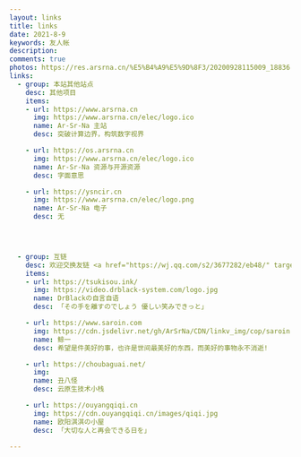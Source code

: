 ```yaml
---
layout: links
title: links
date: 2021-8-9
keywords: 友人帐
description: 
comments: true
photos: https://res.arsrna.cn/%E5%B4%A9%E5%9D%8F3/20200928115009_18836.jpg_optimization.png_web
links:
  - group: 本站其他站点
    desc: 其他项目
    items:
    - url: https://www.arsrna.cn
      img: https://www.arsrna.cn/elec/logo.ico
      name: Ar-Sr-Na 主站
      desc: 突破计算边界，构筑数字视界

    - url: https://os.arsrna.cn
      img: https://www.arsrna.cn/elec/logo.ico
      name: Ar-Sr-Na 资源与开源资源
      desc: 字面意思

    - url: https://ysncir.cn
      img: https://www.arsrna.cn/elec/logo.png
      name: Ar-Sr-Na 电子
      desc: 无



  
  - group: 互链
    desc: 欢迎交换友链 <a href="https://wj.qq.com/s2/3677282/eb48/" target="_blank">点此</a>
    items:
    - url: https://tsukisou.ink/
      img: https://video.drblack-system.com/logo.jpg
      name: DrBlackの自言自语
      desc: 「その手を離すのでしょう 優しい笑みできっと」

    - url: https://www.saroin.com
      img: https://cdn.jsdelivr.net/gh/ArSrNa/CDN/linkv_img/cop/saroin.com.webp
      name: 鲸一
      desc: 希望是件美好的事，也许是世间最美好的东西，而美好的事物永不消逝!

    - url: https://choubaguai.net/
      img: 
      name: 丑八怪
      desc: 云原生技术小栈

    - url: https://ouyangqiqi.cn
      img: https://cdn.ouyangqiqi.cn/images/qiqi.jpg
      name: 欧阳淇淇の小屋
      desc: 「大切な人と再会できる日を」

---
```

